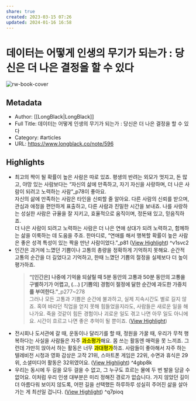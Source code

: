 ```yaml
---
share: true
created: 2023-03-15 07:26
updated: 2024-01-16 16:58
---
```


# 데이터는 어떻게 인생의 무기가 되는가 : 당신은 더 나은 결정을 할 수 있다

![rw-book-cover](https://longblack-contens.s3.ap-northeast-2.amazonaws.com/image/20230227/1677461525fec20a840bda7387d4be806b14c89c59.jpg)

## Metadata
- Author: [[LongBlack|LongBlack]]
- Full Title: 데이터는 어떻게 인생의 무기가 되는가 : 당신은 더 나은 결정을 할 수 있다
- Category: #articles
- URL: https://www.longblack.co/note/596

## Highlights
- 최고의 짝이 될 확률이 높은 사람은 따로 있죠. 평생의 반려는 외모가 멋지고, 돈 많고, 야망 있는 사람보다는 “자신의 삶에 만족하고, 자기 자신을 사랑하며, 더 나은 사람이 되려고 노력하는 사람”_p78이 좋아요.  
  자신의 삶에 만족하는 사람은 타인을 신뢰할 줄 알아요. 다른 사람의 신뢰를 받으며, 관심과 애정을 편안하게 표출하고, 다른 사람과 친밀한 시간을 보내죠. 나를 사랑하는 성실한 사람은 규율을 잘 지키고, 효율적으로 움직이며, 정돈돼 있고, 믿음직하죠.  
  더 나은 사람이 되려고 노력하는 사람은 더 나은 연애 상대가 되려 노력하고, 함께하는 삶을 이룩하는 데 도움을 주죠. 한마디로, “연애를 해서 행복할 확률이 높은 사람은 좋은 성격 특성이 있는 짝을 만난 사람이었다.”_p81 ([View Highlight](https://read.readwise.io/read/01gvf8xf3z4t02rfxy1n3z9j8q)) ^v1svc2
- 인간은 과거에 느꼈던 기쁨이나 고통의 총량을 정확하게 기억하지 못해요. 순간적 고통의 순간을 더 길었다고 기억하고, 한때 느꼈던 기쁨의 절정을 실제보다 더 높이 평가하죠.
  > **“[인간은] 나중에 기억을 되살릴 때 5분 동안의 고통과 50분 동안의 고통을 구별하기가 어렵고, (...) [기쁨의] 경험이 절정에 달한 순간에 과도한 가중치를 부여한다.”**_p277~278  
  그러나 모든 고통과 기쁨은 순간에 불과하고, 실제 지속시간도 별로 길지 않죠. 혹여 바라던 직업을 얻지 못해 힘들었을지라도, 사람들은 새로운 일을 해나가요. 죽을 것같이 힘든 경험이나 괴로운 일도 겪고 나면 아무 일도 아니에요. 시간이 흐르고 나면 좋은 추억이 될 뿐이죠. ([View Highlight](https://read.readwise.io/read/01gvf9b9ppjyge4z9jyk73064t))
- 전시회나 도서관에 갈 때, 운동이나 달리기를 할 때, 정원을 가꿀 때, 우리가 무척 행복하다는 사실을 사람들은 자주 <mark class="hltr-red">과소평가</mark>해요. 몸 쓰는 활동엔 매력을 못 느끼죠. 그런데 가만히 앉아서 하는 활동은 너무 <mark class="hltr-red">과대평가</mark>하죠. 사람들이 좋아해서 자주 하는 텔레비전 시청과 영화 감상은 고작 21위, 스마트폰 게임은 22위, 수면과 휴식은 29위, 소셜미디어 활동은 32위였어요. ([View Highlight](https://read.readwise.io/read/01gvfa71njd4eqtaeep1e0ex68)) ^4gbp8k
- 우리는 동시에 두 길을 모두 걸을 수 없고, 그 누구도 흐르는 물에 두 번 발을 담글 수 없어요. 이처럼 우리 인생 대부분은 미리 정해진 경로가 없습니다. 가지 않았던 길이 더 아름다워 보이지 않도록, 어떤 길을 선택했든 하루하루 성실히 주어진 삶을 살아가는 게 최선일 겁니다. ([View Highlight](https://read.readwise.io/read/01gvfa8qrjsdyf3tpmqvgr0n18)) ^q7pioq
